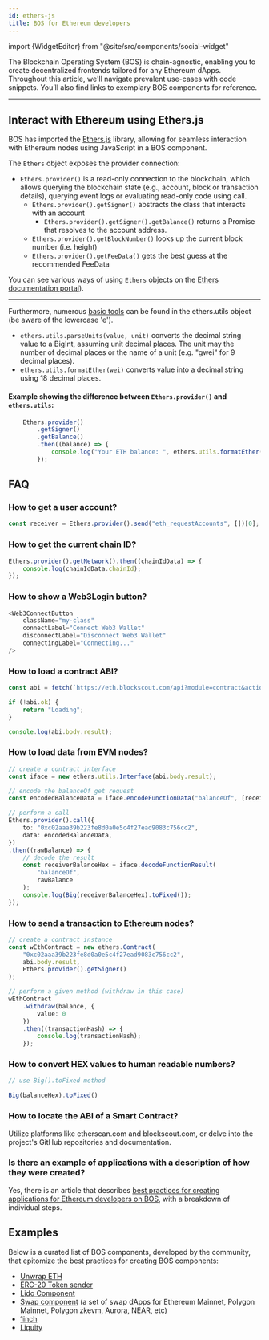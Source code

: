 ```yaml
---
id: ethers-js
title: BOS for Ethereum developers
---
```


import {WidgetEditor} from "@site/src/components/social-widget"

The Blockchain Operating System (BOS) is chain-agnostic, enabling you to create decentralized frontends tailored for any Ethereum dApps. Throughout this article, we'll navigate prevalent use-cases with code snippets. You’ll also find links to exemplary BOS components for reference.

---

## Interact with Ethereum using Ethers.js

BOS has imported the [Ethers.js](https://docs.ethers.org/) library, allowing for seamless interaction with Ethereum nodes using JavaScript in a BOS component.

The `Ethers` object exposes the provider connection:
- `Ethers.provider()` is a read-only connection to the blockchain, which allows querying the blockchain state (e.g., account, block or transaction details), querying event logs or evaluating read-only code using call.
  - `Ethers.provider().getSigner()` abstracts the class that interacts with an account
    - `Ethers.provider().getSigner().getBalance()` returns a Promise that resolves to the account address.
  - `Ethers.provider().getBlockNumber()` looks up the current block number (i.e. height)
  - `Ethers.provider().getFeeData()` gets the best guess at the recommended FeeData

You can see various ways of using `Ethers` objects on the [Ethers documentation portal](https://docs.ethers.org/)).

---
    
Furthermore, numerous [basic tools](https://docs.ethers.org/v6/api/utils/)  can be found in the ethers.utils object (be aware of the lowercase 'e').
- `ethers.utils.parseUnits(value, unit)` converts the decimal string value to a BigInt, assuming unit decimal places. The unit may the number of decimal places or the name of a unit (e.g. "gwei" for 9 decimal places).
- `ethers.utils.formatEther(wei)` converts value into a decimal string using 18 decimal places.

#### Example showing the difference between `Ethers.provider()` and `ethers.utils`:
```ts
    Ethers.provider()
        .getSigner()
        .getBalance()
        .then((balance) => {
            console.log("Your ETH balance: ", ethers.utils.formatEther(balance))
        });
```

## FAQ

### How to get a user account?

```ts
const receiver = Ethers.provider().send("eth_requestAccounts", [])[0];
```

### How to get the current chain ID?

```ts
Ethers.provider().getNetwork().then((chainIdData) => {
    console.log(chainIdData.chainId);
});
```

### How to show a Web3Login button?

```ts
<Web3ConnectButton 
    className="my-class" 
    connectLabel="Connect Web3 Wallet" 
    disconnectLabel="Disconnect Web3 Wallet"
    connectingLabel="Connecting..." 
/>
```

### How to load a contract ABI?

```ts
const abi = fetch(`https://eth.blockscout.com/api?module=contract&action=getabi&address=0xc02aaa39b223fe8d0a0e5c4f27ead9083c756cc2`);

if (!abi.ok) {
    return "Loading";
}

console.log(abi.body.result);
```

### How to load data from EVM nodes?

```ts
// create a contract interface
const iface = new ethers.utils.Interface(abi.body.result);

// encode the balanceOf get request
const encodedBalanceData = iface.encodeFunctionData("balanceOf", [receiver]);

// perform a call
Ethers.provider().call({
    to: "0xc02aaa39b223fe8d0a0e5c4f27ead9083c756cc2",
    data: encodedBalanceData,
})
.then((rawBalance) => {
    // decode the result
    const receiverBalanceHex = iface.decodeFunctionResult(
        "balanceOf",
        rawBalance
    );
    console.log(Big(receiverBalanceHex).toFixed());
});
```

### How to send a transaction to Ethereum nodes?

```ts
// create a contract instance
const wEthContract = new ethers.Contract(
    "0xc02aaa39b223fe8d0a0e5c4f27ead9083c756cc2",
    abi.body.result,
    Ethers.provider().getSigner()
);

// perform a given method (withdraw in this case)
wEthContract
    .withdraw(balance, {
        value: 0
    })
    .then((transactionHash) => {
        console.log(transactionHash);
    });
```

### How to convert HEX values to human readable numbers?

```ts
// use Big().toFixed method

Big(balanceHex).toFixed()
```

### How to locate the ABI of a Smart Contract?

Utilize platforms like etherscan.com and blockscout.com, or delve into the project's GitHub repositories and documentation.

### Is there an example of applications with a description of how they were created? 

Yes, there is an article that describes [best practices for creating applications for Ethereum developers on BOS](https://docs.near.org/bos/tutorial/ethers-js-best-practices), with a breakdown of individual steps.

## Examples

Below is a curated list of BOS components, developed by the community, that epitomize the best practices for creating BOS components:

- [Unwrap ETH](https://near.org/near/widget/ComponentDetailsPage?src=zavodil.near/widget/unwrap-weth&tab=source)
- [ERC-20 Token sender](https://near.org/near/widget/ComponentDetailsPage?src=zavodil.near/widget/erc20-sender&tab=source)
- [Lido Component](https://near.org/near/widget/ComponentDetailsPage?src=zavodil.near/widget/swap&tab=source)
- [Swap component](https://near.org/near/widget/ComponentDetailsPage?src=zavodil.near/widget/swap&tab=source) (a set of swap dApps for Ethereum Mainnet, Polygon Mainnet, Polygon zkevm, Aurora, NEAR, etc)
- [1inch](https://near.org#/near/widget/ComponentDetailsPage?src=chanon.near/widget/1inch)
- [Liquity](https://near.org/near/widget/ComponentDetailsPage?src=garlicfaucet.near/widget/liquityWidget)
